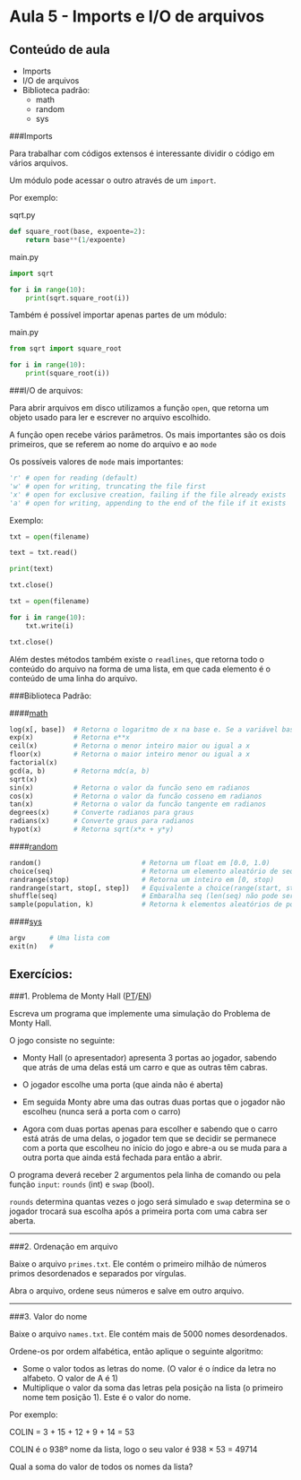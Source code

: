 Aula 5 - Imports e I/O de arquivos
===================================================

Conteúdo de aula
----------------

- Imports
- I/O de arquivos
- Biblioteca padrão:
	- math
	- random
	- sys

###Imports

Para trabalhar com códigos extensos é interessante dividir o código em vários arquivos.

Um módulo pode acessar o outro através de um `import`.

Por exemplo:

sqrt.py
```python
def square_root(base, expoente=2):
	return base**(1/expoente)
```

main.py
```python
import sqrt

for i in range(10):
	print(sqrt.square_root(i))
```

Também é possível importar apenas partes de um módulo:

main.py
```python
from sqrt import square_root

for i in range(10):
	print(square_root(i))
```

###I/O de arquivos:

Para abrir arquivos em disco utilizamos a função `open`, que retorna um objeto usado para ler e escrever no arquivo escolhido.

A função open recebe vários parâmetros. Os mais importantes são os dois primeiros, que se referem ao nome do arquivo e ao `mode`

Os possíveis valores de `mode` mais importantes:
```python
'r' # open for reading (default)
'w' # open for writing, truncating the file first
'x' # open for exclusive creation, failing if the file already exists
'a' # open for writing, appending to the end of the file if it exists
```

Exemplo:
```python
txt = open(filename)

text = txt.read()

print(text)

txt.close()
```

```python
txt = open(filename)

for i in range(10):
	txt.write(i)

txt.close()
```

Além destes métodos também existe o `readlines`, que retorna todo o conteúdo do arquivo na forma de uma lista, em que cada elemento é o conteúdo de uma linha do arquivo.

###Biblioteca Padrão:

####[math](https://docs.python.org/3/library/math.html)
```python
log(x[, base])  # Retorna o logaritmo de x na base e. Se a variável base for definida, ela será usada no lugar de e
exp(x)          # Retorna e**x
ceil(x)         # Retorna o menor inteiro maior ou igual a x
floor(x)        # Retorna o maior inteiro menor ou igual a x
factorial(x)
gcd(a, b)       # Retorna mdc(a, b)
sqrt(x)
sin(x)          # Retorna o valor da funcão seno em radianos
cos(x)          # Retorna o valor da funcão cosseno em radianos
tan(x)          # Retorna o valor da funcão tangente em radianos
degrees(x)      # Converte radianos para graus
radians(x)      # Converte graus para radianos
hypot(x)        # Retorna sqrt(x*x + y*y)
```

####[random](https://docs.python.org/3/library/random.html)
```python
random()                         # Retorna um float em [0.0, 1.0)
choice(seq)                      # Retorna um elemento aleatório de seq
randrange(stop)                  # Retorna um inteiro em [0, stop)
randrange(start, stop[, step])   # Equivalente a choice(range(start, stop[, step]))
shuffle(seq)                     # Embaralha seq (len(seq) não pode ser 0)
sample(population, k)            # Retorna k elementos aleatórios de population	(k não pode ser maior que len(population))
```

####[sys](https://docs.python.org/3/library/sys.html)
```python
argv      # Uma lista com
exit(n)   #
```

Exercícios:
----------

###1. Problema de Monty Hall ([PT][linkpt]/[EN][linken])

Escreva um programa que implemente uma simulação do Problema de Monty Hall.

O jogo consiste no seguinte:

- Monty Hall (o apresentador) apresenta 3 portas ao jogador, sabendo que atrás de uma delas está um carro e que as outras têm cabras.

- O jogador escolhe uma porta (que ainda não é aberta)

- Em seguida Monty abre uma das outras duas portas que o jogador não escolheu (nunca será a porta com o carro)

- Agora com duas portas apenas para escolher e sabendo que o carro está atrás de uma delas, o jogador tem que se decidir se permanece com a porta que escolheu no início do jogo e abre-a ou se muda para a outra porta que ainda está fechada para então a abrir.


O programa deverá receber 2 argumentos pela linha de comando ou pela função `input`: `rounds` (int) e `swap` (bool).

`rounds` determina quantas vezes o jogo será simulado e `swap` determina se o jogador trocará sua escolha após a primeira porta com uma cabra ser aberta.

- - - - - - - - - - - - - - - - - - - - - - - - - - - - - - - - - - - - - - - - - - - - -

###2. Ordenação em arquivo


Baixe o arquivo `primes.txt`. Ele contém o primeiro milhão de números primos desordenados e separados por vírgulas.

Abra o arquivo, ordene seus números e salve em outro arquivo.

- - - - - - - - - - - - - - - - - - - - - - - - - - - - - - - - - - - - - - - - - - - - -

###3. Valor do nome

Baixe o arquivo `names.txt`. Ele contém mais de 5000 nomes desordenados.

Ordene-os por ordem alfabética, então aplique o seguinte algoritmo:

- Some o valor todos as letras do nome. (O valor é o índice da letra no alfabeto. O valor de A é 1)
- Multiplique o valor da soma das letras pela posição na lista (o primeiro nome tem posição 1). Este é o valor do nome.

Por exemplo:

COLIN = 3 + 15 + 12 + 9 + 14 = 53

COLIN é o 938º nome da lista, logo o seu valor é 938 × 53 = 49714

Qual a soma do valor de todos os nomes da lista?

<!-- https://projecteuler.net/problem=22 -->


[linkpt]: https://pt.wikipedia.org/wiki/Problema_de_Monty_Hall
[linken]: https://en.wikipedia.org/wiki/Monty_Hall_problem